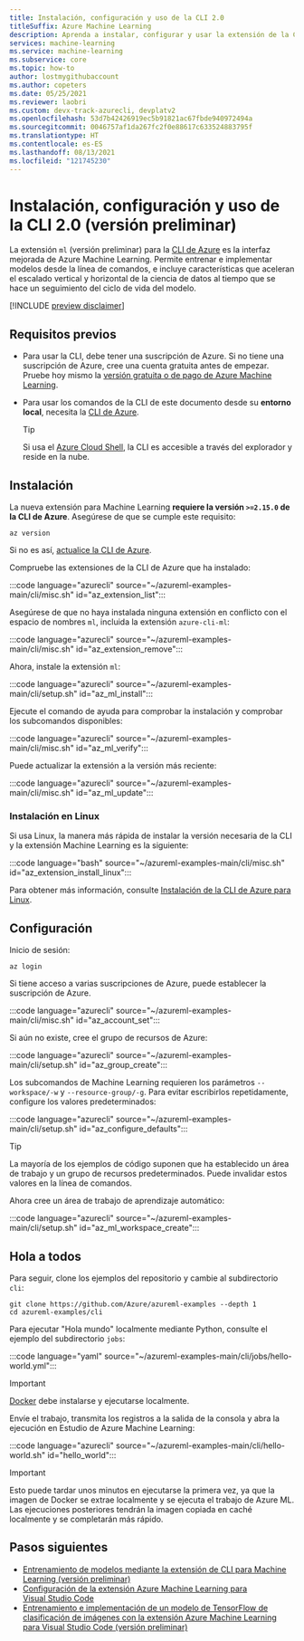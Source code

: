 ```yaml
---
title: Instalación, configuración y uso de la CLI 2.0
titleSuffix: Azure Machine Learning
description: Aprenda a instalar, configurar y usar la extensión de la CLI para Machine Learning.
services: machine-learning
ms.service: machine-learning
ms.subservice: core
ms.topic: how-to
author: lostmygithubaccount
ms.author: copeters
ms.date: 05/25/2021
ms.reviewer: laobri
ms.custom: devx-track-azurecli, devplatv2
ms.openlocfilehash: 53d7b42426919ec5b91821ac67fbde940972494a
ms.sourcegitcommit: 0046757af1da267fc2f0e88617c633524883795f
ms.translationtype: HT
ms.contentlocale: es-ES
ms.lasthandoff: 08/13/2021
ms.locfileid: "121745230"
---
```

# <a name="install-set-up-and-use-the-20-cli-preview"></a>Instalación, configuración y uso de la CLI 2.0 (versión preliminar)

La extensión `ml` (versión preliminar) para la [CLI de Azure](/cli/azure/) es la interfaz mejorada de Azure Machine Learning. Permite entrenar e implementar modelos desde la línea de comandos, e incluye características que aceleran el escalado vertical y horizontal de la ciencia de datos al tiempo que se hace un seguimiento del ciclo de vida del modelo.

[!INCLUDE [preview disclaimer](../../includes/machine-learning-preview-generic-disclaimer.md)]

## <a name="prerequisites"></a>Requisitos previos

- Para usar la CLI, debe tener una suscripción de Azure. Si no tiene una suscripción de Azure, cree una cuenta gratuita antes de empezar. Pruebe hoy mismo la [versión gratuita o de pago de Azure Machine Learning](https://azure.microsoft.com/free/).
- Para usar los comandos de la CLI de este documento desde su **entorno local**, necesita la [CLI de Azure](/cli/azure/install-azure-cli).

    > [!TIP]
    > Si usa el [Azure Cloud Shell](https://azure.microsoft.com/features/cloud-shell/), la CLI es accesible a través del explorador y reside en la nube.

## <a name="installation"></a>Instalación

La nueva extensión para Machine Learning **requiere la versión `>=2.15.0` de la CLI de Azure**. Asegúrese de que se cumple este requisito:

```azurecli
az version
```

Si no es así, [actualice la CLI de Azure](/cli/azure/update-azure-cli).

Compruebe las extensiones de la CLI de Azure que ha instalado:

:::code language="azurecli" source="~/azureml-examples-main/cli/misc.sh" id="az_extension_list":::

Asegúrese de que no haya instalada ninguna extensión en conflicto con el espacio de nombres `ml`, incluida la extensión `azure-cli-ml`:

:::code language="azurecli" source="~/azureml-examples-main/cli/misc.sh" id="az_extension_remove":::

Ahora, instale la extensión `ml`:

:::code language="azurecli" source="~/azureml-examples-main/cli/setup.sh" id="az_ml_install":::

Ejecute el comando de ayuda para comprobar la instalación y comprobar los subcomandos disponibles:

:::code language="azurecli" source="~/azureml-examples-main/cli/misc.sh" id="az_ml_verify":::

Puede actualizar la extensión a la versión más reciente:

:::code language="azurecli" source="~/azureml-examples-main/cli/misc.sh" id="az_ml_update":::

### <a name="installation-on-linux"></a>Instalación en Linux

Si usa Linux, la manera más rápida de instalar la versión necesaria de la CLI y la extensión Machine Learning es la siguiente:

:::code language="bash" source="~/azureml-examples-main/cli/misc.sh" id="az_extension_install_linux":::

Para obtener más información, consulte [Instalación de la CLI de Azure para Linux](/cli/azure/install-azure-cli-linux).

## <a name="set-up"></a>Configuración

Inicio de sesión:

```azurecli
az login
```

Si tiene acceso a varias suscripciones de Azure, puede establecer la suscripción de Azure.

:::code language="azurecli" source="~/azureml-examples-main/cli/misc.sh" id="az_account_set":::

Si aún no existe, cree el grupo de recursos de Azure:

:::code language="azurecli" source="~/azureml-examples-main/cli/setup.sh" id="az_group_create":::

Los subcomandos de Machine Learning requieren los parámetros `--workspace/-w` y `--resource-group/-g`. Para evitar escribirlos repetidamente, configure los valores predeterminados:

:::code language="azurecli" source="~/azureml-examples-main/cli/setup.sh" id="az_configure_defaults":::

> [!TIP]
> La mayoría de los ejemplos de código suponen que ha establecido un área de trabajo y un grupo de recursos predeterminados. Puede invalidar estos valores en la línea de comandos.

Ahora cree un área de trabajo de aprendizaje automático:

:::code language="azurecli" source="~/azureml-examples-main/cli/setup.sh" id="az_ml_workspace_create":::

## <a name="hello-world"></a>Hola a todos

Para seguir, clone los ejemplos del repositorio y cambie al subdirectorio `cli`:

```azurecli-interactive
git clone https://github.com/Azure/azureml-examples --depth 1
cd azureml-examples/cli
```

Para ejecutar "Hola mundo" localmente mediante Python, consulte el ejemplo del subdirectorio `jobs`:

:::code language="yaml" source="~/azureml-examples-main/cli/jobs/hello-world.yml":::

> [!IMPORTANT]
> [Docker](https://docker.io) debe instalarse y ejecutarse localmente.

Envíe el trabajo, transmita los registros a la salida de la consola y abra la ejecución en Estudio de Azure Machine Learning:

:::code language="azurecli" source="~/azureml-examples-main/cli/hello-world.sh" id="hello_world":::

> [!IMPORTANT]
> Esto puede tardar unos minutos en ejecutarse la primera vez, ya que la imagen de Docker se extrae localmente y se ejecuta el trabajo de Azure ML. Las ejecuciones posteriores tendrán la imagen copiada en caché localmente y se completarán más rápido.

## <a name="next-steps"></a>Pasos siguientes

- [Entrenamiento de modelos mediante la extensión de CLI para Machine Learning (versión preliminar)](how-to-train-cli.md)
- [Configuración de la extensión Azure Machine Learning para Visual Studio Code](how-to-setup-vs-code.md)
- [Entrenamiento e implementación de un modelo de TensorFlow de clasificación de imágenes con la extensión Azure Machine Learning para Visual Studio Code (versión preliminar)](tutorial-train-deploy-image-classification-model-vscode.md)
